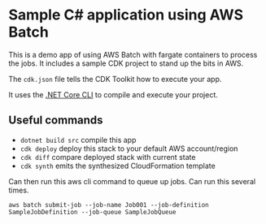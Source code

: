 # Sample C# application using AWS Batch

This is a demo app of using AWS Batch with fargate containers to process the jobs. It includes a sample CDK project to stand up the bits in AWS.

The `cdk.json` file tells the CDK Toolkit how to execute your app.

It uses the [.NET Core CLI](https://docs.microsoft.com/dotnet/articles/core/) to compile and execute your project.

## Useful commands

* `dotnet build src` compile this app
* `cdk deploy`       deploy this stack to your default AWS account/region
* `cdk diff`         compare deployed stack with current state
* `cdk synth`        emits the synthesized CloudFormation template

Can then run this aws cli command to queue up jobs. Can run this several times.

```
aws batch submit-job --job-name Job001 --job-definition SampleJobDefinition --job-queue SampleJobQueue
```